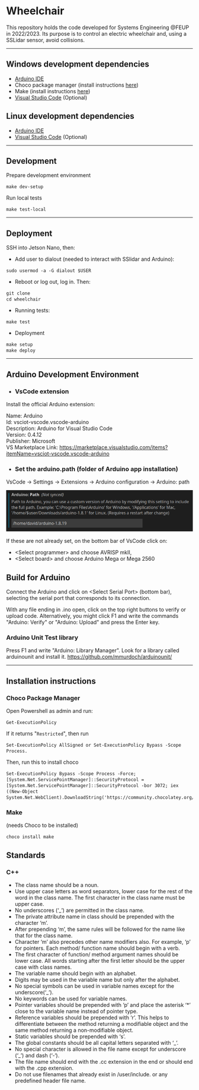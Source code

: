# Wheelchair

This repository holds the code developed for Systems Engineering @FEUP in 2022/2023.
Its purpose is to control an electric wheelchair and, using a SSLidar sensor, avoid collisions.

---
## Windows development dependencies

- [Arduino IDE](https://www.arduino.cc/en/software)
- Choco package manager (install instructions [here](#make))
- Make (install instructions [here](#choco-package-manager))
- [Visual Studio Code](https://code.visualstudio.com/) (Optional)

## Linux development dependencies

- [Arduino IDE](https://www.arduino.cc/en/software)
- [Visual Studio Code](https://code.visualstudio.com/) (Optional)

---

## Development

Prepare development environment

```console
make dev-setup
```

Run local tests

```console
make test-local
```

---

## Deployment


SSH into Jetson Nano, then:

- Add user to dialout (needed to interact with SSlidar and Arduino):

```console
sudo usermod -a -G dialout $USER
```

- Reboot or log out, log in. Then:

```console
git clone 
cd wheelchair
```

- Running tests:

```console
make test
```

- Deployment

```console
make setup
make deploy
```

---

## Arduino Development Environment

- ### VsCode extension

Install the official Arduino extension:

Name: Arduino \
Id: vsciot-vscode.vscode-arduino \
Description: Arduino for Visual Studio Code \
Version: 0.4.12 \
Publisher: Microsoft \
VS Marketplace Link: <https://marketplace.visualstudio.com/items?itemName=vsciot-vscode.vscode-arduino>

- ### Set the arduino.path (folder of Arduino app installation)

VsCode -> Settings -> Extensions -> Arduino configuration -> Arduino: path

![Arduino path](images/arduino_path.png)

If these are not already set, on the bottom bar of VsCode click on:

- \<Select programmer> and choose AVRISP mkII,
- \<Select board> and choose Arduino Mega or Mega 2560

## Build for Arduino

Connect the Arduino and click on \<Select Serial Port> (bottom bar),
selecting the serial port that corresponds to its connection.

With any file ending in .ino open, click on the top right buttons to verify or upload code.
Alternatively, you might click F1 and write the commands "Arduino: Verify" or "Arduino: Upload" and press the Enter key.

### Arduino Unit Test library

Press F1 and write "Arduino: Library Manager".
Look for a library called arduinounit and install it.
<https://github.com/mmurdoch/arduinounit/>

---

## Installation instructions

### Choco Package Manager

Open Powershell as admin and run:

```console
Get-ExecutionPolicy
```

If it returns "`Restricted`", then run

```console
Set-ExecutionPolicy AllSigned or Set-ExecutionPolicy Bypass -Scope Process.
```

Then, run this to install choco

```console
Set-ExecutionPolicy Bypass -Scope Process -Force; [System.Net.ServicePointManager]::SecurityProtocol = [System.Net.ServicePointManager]::SecurityProtocol -bor 3072; iex ((New-Object System.Net.WebClient).DownloadString('https://community.chocolatey.org/install.ps1'))
```

### Make

(needs Choco to be installed)

```console
choco install make
```

## Standards

### C++

- The class name should be a noun.
- Use upper case letters as word separators, lower case for the rest of the word in the class name.
The first character in the class name must be upper case.
- No underscores (‘_’) are permitted in the class name.
- The private attribute name in class should be prepended with the character ‘m’.
- After prepending ‘m’, the same rules will be followed for the name like that for the class name.
- Character ‘m’ also precedes other name modifiers also. For example, ‘p’ for pointers.
Each method/ function name should begin with a verb.
- The first character of function/ method argument names should be lower case. All words starting after the first letter should be the upper case with class names.
- The variable name should begin with an alphabet.
- Digits may be used in the variable name but only after the alphabet.
- No special symbols can be used in variable names except for the underscore(‘_’).
- No keywords can be used for variable names.
- Pointer variables should be prepended with ‘p’ and place the asterisk ‘*’ close to the variable name instead of pointer type.
- Reference variables should be prepended with ‘r’. This helps to differentiate between the method returning a modifiable object and the same method returning a non-modifiable object.
- Static variables should be prepended with ‘s’.
- The global constants should be all capital letters separated with ‘_’.
- No special character is allowed in the file name except for underscore (‘_’) and dash (‘-‘).
- The file name should end with the .cc extension in the end or should end with the .cpp extension.
- Do not use filenames that already exist in /user/include. or any predefined header file name.
